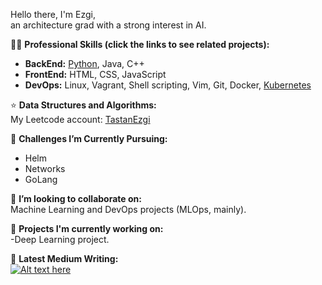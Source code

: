 Hello there, I'm Ezgi, </br>
an architecture grad with a strong interest in AI.

👨‍💻 **Professional Skills (click the links to see related projects):** 
- **BackEnd:** [Python](https://github.com/EzgiTastan/PongPy), Java, C++
- **FrontEnd:** HTML, CSS, JavaScript
- **DevOps:** Linux, Vagrant, Shell scripting, Vim, Git, Docker, [Kubernetes](https://github.com/EzgiTastan/k8s)

⭐️ **Data Structures and Algorithms:**  
My Leetcode account: [TastanEzgi](https://leetcode.com/TastanEzgi/)

🌱 **Challenges I’m Currently Pursuing:**  
- Helm
- Networks
- GoLang

👯 **I’m looking to collaborate on:**  
Machine Learning and DevOps projects (MLOps, mainly).

💼 **Projects I'm currently working on:**  
-Deep Learning project.

📝 **Latest Medium Writing:**  
[![Alt text here](https://nodejs-medium-fetcher.vercel.app/?username=EzgiTastan&limit=1&responseType=svg)](https://medium.com/@EzgiTastan)
